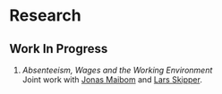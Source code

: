 # Research

## Work In Progress

1. *Absenteeism, Wages and the Working Environment*  
Joint work with [Jonas Maibom](https://sites.google.com/site/jonasmaibom/) and [Lars Skipper](https://pure.au.dk/portal/da/persons/lars-skipper(c70f11dd-4ae7-4ba5-ac5c-ac50c0b89a3b).html).